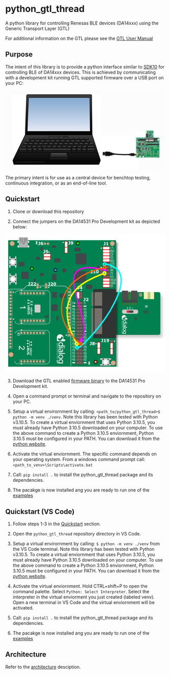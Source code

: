 # python_gtl_thread

A python library for controlling Renesas BLE devices (DA14xxx) using the Generic Transport Layer (GTL)

For additional information on the GTL please see the [GTL User Manual](https://www.renesas.com/us/en/document/mat/um-b-143-renesas-external-processor-interface-gtl-interface?language=en&r=1564826)

## Purpose

The intent of this library is to provide a python interface similar to [SDK10](http://lpccs-docs.renesas.com/um-b-092-da1469x_software_platform_reference/User_guides/User_guides.html#the-ble-framework) for controlling BLE of DA14xxx devices. This is achieved by communicating with a development kit running GTL supported firmware over a USB port on your PC:

![usb_to_pc](assets/usb_to_pc.png)

The primary intent is for use as a central device for benchtop testing, continuous integration, or as an end-of-line tool.

## Quickstart

1. Clone or download this repository

2. Connect the jumpers on the DA14531 Pro Development kit as depicted below:

![da14531_jumpers](assets/da14531_pro_kit_jumpers.png)

3. Download the GTL enabled [firmware binary](firmware/da14531mod_pro_kit.bin) to the DA14531 Pro Development kit.

4. Open a command prompt or terminal and navigate to the repository on your PC.

5. Setup a virtual envirornment by calling: `<path_to/python_gtl_thread>$ python -m venv ./venv`. Note this library has been tested with Python v3.10.5. To create a virtual enviornment that uses Python 3.10.5, you must already have Python 3.10.5 downloaded on your computer. To use the above command to create a Python 3.10.5 enviornment, Python 3.10.5 must be configured in your PATH. You can download it from the [python website](https://www.python.org/downloads/release/python-3105/).

6. Activate the virtual enviornment. The specific command depends on your operating system. From a windows command prompt call: `<path_to_venv>\Scripts\activate.bat`

7. Call: `pip install .` to install the python_gtl_thread package and its dependencies.

8. The pacakge is now installed ang you are ready to run one of the [examples](examples)

## Quickstart (VS Code)

1. Follow steps 1-3 in the [Quickstart](#quickstart) section.

2. Open the `python_gtl_thread` repository directory in VS Code.

3. Setup a virtual envirornment by calling: `$ python -m venv ./venv` from the VS Code terminal. Note this library has been tested with Python v3.10.5. To create a virtual enviornment that uses Python 3.10.5, you must already have Python 3.10.5 downloaded on your computer. To use the above command to create a Python 3.10.5 enviornment, Python 3.10.5 must be configured in your PATH. You can download it from the [python website](https://www.python.org/downloads/release/python-3105/).

4. Activate the virtual enviornment. Hold CTRL+shift+P to open the command palette. Select `Python: Select Interpreter`. Select the interpreter in the virtual enviorment you just created (labeled venv).
Open a new terminal in VS Code and the virtual enviornment will be activated.

5. Call: `pip install .` to install the python_gtl_thread package and its dependencies.

6. The pacakge is now installed ang you are ready to run one of the [examples](examples)

## Architecture

Refer to the [architecture](docs/architecture.md) desciption.